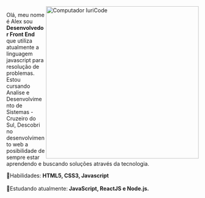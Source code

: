 <img src="https://raw.githubusercontent.com/MicaelliMedeiros/micaellimedeiros/master/image/computer-illustration.png" min-width="400px" max-width="400px" width="400px" align="right" alt="Computador IuriCode">

<p align="left">
  Olá, meu nome é Alex sou <strong>Desenvolvedor Front End</strong> que utiliza atualmente a linguagem javascript para resolução de problemas.<br>
  Estou cursando Analise e Desenvolvimento de Sistemas - Cruzeiro do Sul, Descobri no desenvolvimento web a posibilidade de sempre estar aprendendo e buscando soluções através da tecnologia.
</p>

🚀Habilidades: <strong>HTML5, CSS3, Javascript</strong>
</br>
</br>
🌱Estudando atualmente:<strong> JavaScript, ReactJS e Node.js.</strong>
